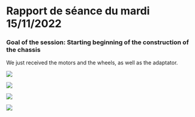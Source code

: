 # Rapport de séance du mardi 15/11/2022

### Goal of the session: Starting beginning of the construction of the chassis

We just received the motors and the wheels, as well as the adaptator.

![](Annexes/Roues_15-11-2022.jpg)

![](Annexes/Moteur_15-11-2022.jpg)

![](Annexes/Liaison_15-11-2022.jpg)

![](Annexes/Assemblage_15-11-2022.jpg)

